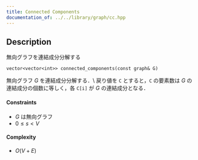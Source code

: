 ```yaml
---
title: Connected Components
documentation_of: ../../library/graph/cc.hpp
---
```


## Description
無向グラフを連結成分分解する
```
vector<vector<int>> connected_components(const graph& G)
```
無向グラフ $G$ を連結成分分解する．\\
戻り値を ``C`` とすると，``C`` の要素数は $G$ の連結成分の個数に等しく，各 ``C[i]`` が $G$ の連結成分となる．

#### Constraints
- $G$ は無向グラフ
- $0\le s\lt V$

#### Complexity
- $O(V+E)$
